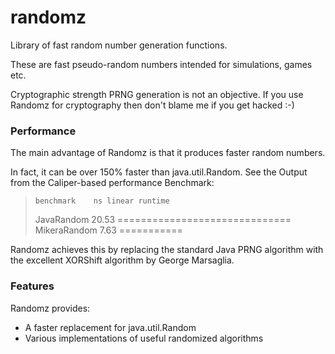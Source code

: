 randomz
=======

Library of fast random number generation functions.

These are fast pseudo-random numbers intended for simulations, games etc. 

Cryptographic strength PRNG generation is not an objective. If you use Randomz 
for cryptography then don't blame me if you get hacked :-)

### Performance

The main advantage of Randomz is that it produces faster random numbers.

In fact, it can be over 150% faster than java.util.Random. See the Output 
from the Caliper-based performance Benchmark:

>     benchmark    ns linear runtime
>    JavaRandom 20.53 ==============================
>  MikeraRandom  7.63 ===========

Randomz achieves this by replacing the standard Java PRNG algorithm with the 
excellent XORShift algorithm by George Marsaglia.

### Features

Randomz provides:

 - A faster replacement for java.util.Random 
 - Various implementations of useful randomized algorithms